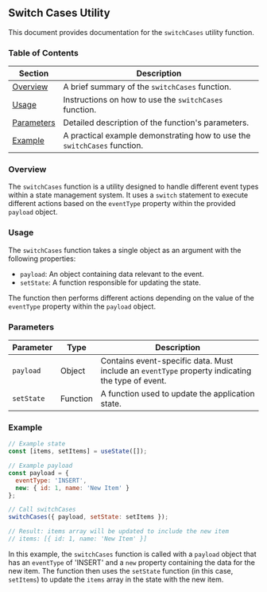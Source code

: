 ## Switch Cases Utility

This document provides documentation for the `switchCases` utility function.

### Table of Contents

| Section | Description |
|---|---|
| [Overview](#overview) | A brief summary of the `switchCases` function. |
| [Usage](#usage) | Instructions on how to use the `switchCases` function. |
| [Parameters](#parameters) | Detailed description of the function's parameters. |
| [Example](#example) | A practical example demonstrating how to use the `switchCases` function. |

### Overview

The `switchCases` function is a utility designed to handle different event types within a state management system. It uses a `switch` statement to execute different actions based on the `eventType` property within the provided `payload` object.

### Usage

The `switchCases` function takes a single object as an argument with the following properties:

* `payload`: An object containing data relevant to the event.
* `setState`: A function responsible for updating the state.

The function then performs different actions depending on the value of the `eventType` property within the `payload` object.

### Parameters

| Parameter | Type | Description |
|---|---|---|
| `payload` | Object | Contains event-specific data. Must include an `eventType` property indicating the type of event. |
| `setState` | Function | A function used to update the application state. |

### Example

```javascript
// Example state
const [items, setItems] = useState([]);

// Example payload
const payload = {
  eventType: 'INSERT',
  new: { id: 1, name: 'New Item' }
};

// Call switchCases
switchCases({ payload, setState: setItems });

// Result: items array will be updated to include the new item
// items: [{ id: 1, name: 'New Item' }]
```

In this example, the `switchCases` function is called with a `payload` object that has an `eventType` of 'INSERT' and a `new` property containing the data for the new item. The function then uses the `setState` function (in this case, `setItems`) to update the `items` array in the state with the new item. 
